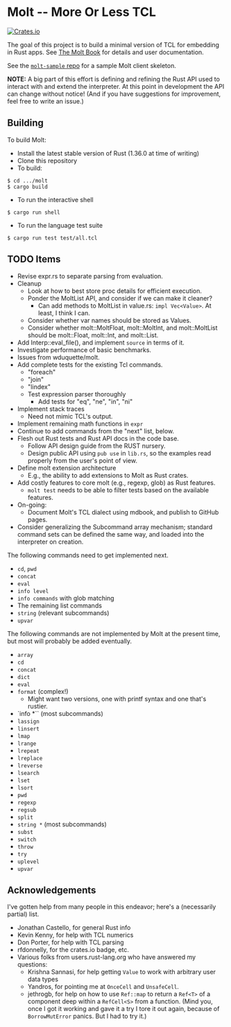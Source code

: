 # Molt -- More Or Less TCL

[![Crates.io](https://img.shields.io/crates/v/molt.svg)](https://crates.io/crates/molt)

The goal of this project is to build a minimal version of TCL for embedding in Rust
apps.  See [The Molt Book](https://wduquette.github.io/molt) for details
and user documentation.

See the [`molt-sample` repo](https://github.com/wduquette/molt-sample) for a sample Molt client
skeleton.

**NOTE:** A big part of this effort is defining and refining the Rust API used to
interact with and extend the interpreter.  At this point in development the API
can change without notice!  (And if you have suggestions for improvement, feel
free to write an issue.)

## Building

To build Molt:

*   Install the latest stable version of Rust (1.36.0 at time of writing)
*   Clone this repository
*   To build:

```
$ cd .../molt
$ cargo build
```

* To run the interactive shell

```
$ cargo run shell
```

* To run the language test suite

```
$ cargo run test test/all.tcl
```

## TODO Items

*   Revise expr.rs to separate parsing from evaluation.
*   Cleanup
    *   Look at how to best store proc details for efficient execution.
    *   Ponder the MoltList API, and consider if we can make it cleaner?
        *   Can add methods to MoltList in value.rs: `impl Vec<Value>`.  At least, I think
            I can.
    *   Consider whether var names should be stored as Values.
    *   Consider whether molt::MoltFloat, molt::MoltInt, and molt::MoltList should be
        molt::Float, molt::Int, and molt::List.
*   Add Interp::eval_file(), and implement `source` in terms of it.
*   Investigate performance of basic benchmarks.
*   Issues from wduquette/molt.
*   Add complete tests for the existing Tcl commands.
    *   "foreach"
    *   "join"
    *   "lindex"
    *   Test expression parser thoroughly
        * Add tests for "eq", "ne", "in", "ni"
* Implement stack traces
  * Need not mimic TCL's output.
* Implement remaining math functions in `expr`
* Continue to add commands from the "next" list, below.
* Flesh out Rust tests and Rust API docs in the code base.
  * Follow API design guide from the RUST nursery.
  * Design public API using `pub use` in `lib.rs`, so the examples read
    properly from the user's point of view.
* Define molt extension architecture
  * E.g., the ability to add extensions to Molt as Rust crates.
* Add costly features to core molt (e.g., regexp, glob) as Rust features.
  * `molt test` needs to be able to filter tests based on the available
    features.
* On-going:
    * Document Molt's TCL dialect using mdbook, and publish to GitHub pages.
* Consider generalizing the Subcommand array mechanism; standard command sets
  can be defined the same way, and loaded into the interpreter on creation.

The following commands need to get implemented next.

* `cd`, `pwd`
* `concat`
* `eval`
* `info level`
* `info commands` with glob matching
* The remaining list commands
* `string` (relevant subcommands)
* `upvar`

The following commands are not implemented by Molt at the present time,
but most will probably be added eventually.

* `array`
* `cd`
* `concat`
* `dict`
* `eval`
* `format` (complex!)
  * Might want two versions, one with printf syntax and one that's rustier.
* `info *`` (most subcommands)
* `lassign`
* `linsert`
* `lmap`
* `lrange`
* `lrepeat`
* `lreplace`
* `lreverse`
* `lsearch`
* `lset`
* `lsort`
* `pwd`
* `regexp`
* `regsub`
* `split`
* `string *` (most subcommands)
* `subst`
* `switch`
* `throw`
* `try`
* `uplevel`
* `upvar`

## Acknowledgements

I've gotten help from many people in this endeavor; here's a (necessarily partial) list.

* Jonathan Castello, for general Rust info
* Kevin Kenny, for help with TCL numerics
* Don Porter, for help with TCL parsing
* rfdonnelly, for the crates.io badge, etc.
* Various folks from users.rust-lang.org who have answered my questions:
    * Krishna Sannasi, for help getting `Value` to work with arbitrary user data types
    * Yandros, for pointing me at `OnceCell` and `UnsafeCell`.
    * jethrogb, for help on how to use `Ref::map` to return a `Ref<T>` of a component deep within
      a `RefCell<S>` from a function.  (Mind you, once I got it working and gave it a try I
      tore it out again, because of `BorrowMutError` panics.  But I had to try it.)
